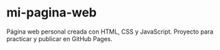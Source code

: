 # mi-pagina-web
Página web personal creada con HTML, CSS y JavaScript. Proyecto para practicar y publicar en GitHub Pages.
